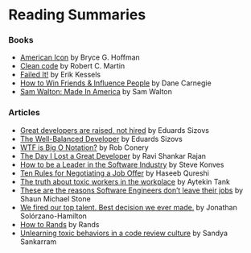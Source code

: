 # Reading Summaries

### Books

- [American Icon](books/american_idol.md) by Bryce G. Hoffman
- [Clean code](books/clean_code.md) by Robert C. Martin
- [Failed It!](books/failed_it.md) by Erik Kessels
- [How to Win Friends & Influence People](books/how_to_win_friends.md) by Dane Carnegie
- [Sam Walton: Made In America](books/sam_walton.md) by Sam Walton

### Articles

- [Great developers are raised, not hired](https://sizovs.net/2019/04/10/the-best-developers-are-raised-not-hired/) by Eduards Sizovs
- [The Well-Balanced Developer](https://sizovs.net/2019/03/09/the-well-balanced-developer/) by Eduards Sizovs
- [WTF is Big O Notation?](https://rob.conery.io/2019/03/25/wtf-is-big-o-notation/) by Rob Conery
- [The Day I Lost a Great Developer](https://medium.com/swlh/the-day-i-lost-a-great-developer-4a9a750b27d6) by Ravi Shankar Rajan
- [How to be a Leader in the Software Industry](https://hackernoon.com/how-to-be-a-leader-in-the-software-industry-b7e31bc9bc4) by Steve Konves
- [Ten Rules for Negotiating a Job Offer](https://medium.freecodecamp.org/ten-rules-for-negotiating-a-job-offer-ee17cccbdab6) by Haseeb Qureshi
- [The truth about toxic workers in the workplace](https://medium.com/swlh/the-truth-about-toxic-workers-in-the-workplace-41d0d270f709) by Aytekin Tank
- [These are the reasons Software Engineers don’t leave their jobs](https://medium.freecodecamp.org/these-are-the-reasons-software-engineers-dont-leave-their-jobs-61ccf926ce84) by Shaun Michael Stone
- [We fired our top talent. Best decision we ever made.](https://medium.freecodecamp.org/we-fired-our-top-talent-best-decision-we-ever-made-4c0a99728fde) by Jonathan Solórzano-Hamilton
- [How to Rands](https://medium.com/@rands/how-to-rands-c26f81e09f02) by Rands
- [Unlearning toxic behaviors in a code review culture](https://medium.freecodecamp.org/unlearning-toxic-behaviors-in-a-code-review-culture-b7c295452a3c) by Sandya Sankarram
